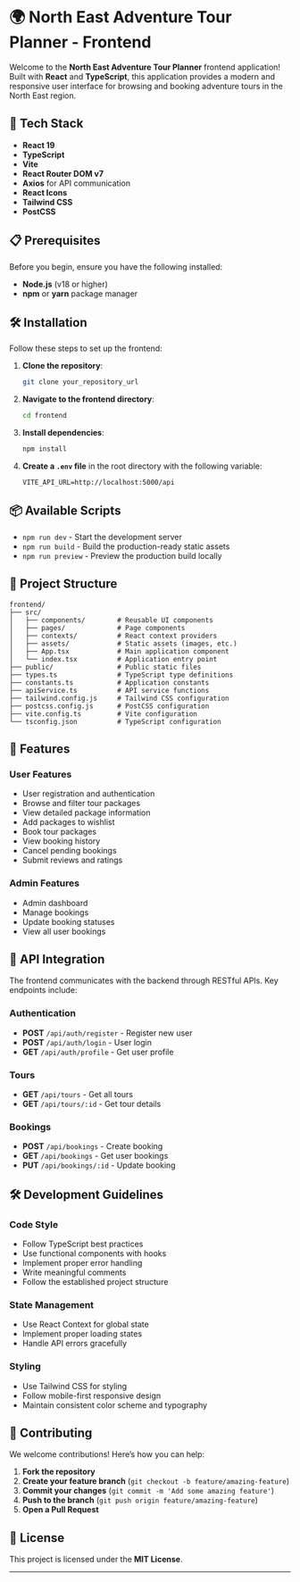 
# 🌍 North East Adventure Tour Planner - Frontend

Welcome to the **North East Adventure Tour Planner** frontend application! Built with **React** and **TypeScript**, this application provides a modern and responsive user interface for browsing and booking adventure tours in the North East region.

## 🚀 Tech Stack

- **React 19**
- **TypeScript**
- **Vite**
- **React Router DOM v7**
- **Axios** for API communication
- **React Icons**
- **Tailwind CSS**
- **PostCSS**

## 📋 Prerequisites

Before you begin, ensure you have the following installed:

- **Node.js** (v18 or higher)
- **npm** or **yarn** package manager

## 🛠️ Installation

Follow these steps to set up the frontend:

1. **Clone the repository**:
   ```bash
   git clone your_repository_url
   ```
2. **Navigate to the frontend directory**:
   ```bash
   cd frontend
   ```
3. **Install dependencies**:
   ```bash
   npm install
   ```
4. **Create a `.env` file** in the root directory with the following variable:
   ```
   VITE_API_URL=http://localhost:5000/api
   ```

## 📦 Available Scripts

- `npm run dev` - Start the development server
- `npm run build` - Build the production-ready static assets
- `npm run preview` - Preview the production build locally

## 📂 Project Structure

```
frontend/
├── src/
│   ├── components/        # Reusable UI components
│   ├── pages/             # Page components
│   ├── contexts/          # React context providers
│   ├── assets/            # Static assets (images, etc.)
│   ├── App.tsx            # Main application component
│   └── index.tsx          # Application entry point
├── public/                # Public static files
├── types.ts               # TypeScript type definitions
├── constants.ts           # Application constants
├── apiService.ts          # API service functions
├── tailwind.config.js     # Tailwind CSS configuration
├── postcss.config.js      # PostCSS configuration
├── vite.config.ts         # Vite configuration
└── tsconfig.json          # TypeScript configuration
```

## 🌟 Features

### User Features
- User registration and authentication
- Browse and filter tour packages
- View detailed package information
- Add packages to wishlist
- Book tour packages
- View booking history
- Cancel pending bookings
- Submit reviews and ratings

### Admin Features
- Admin dashboard
- Manage bookings
- Update booking statuses
- View all user bookings

## 🔗 API Integration

The frontend communicates with the backend through RESTful APIs. Key endpoints include:

### Authentication
- **POST** `/api/auth/register` - Register new user
- **POST** `/api/auth/login` - User login
- **GET** `/api/auth/profile` - Get user profile

### Tours
- **GET** `/api/tours` - Get all tours
- **GET** `/api/tours/:id` - Get tour details

### Bookings
- **POST** `/api/bookings` - Create booking
- **GET** `/api/bookings` - Get user bookings
- **PUT** `/api/bookings/:id` - Update booking

## 🛠️ Development Guidelines

### Code Style
- Follow TypeScript best practices
- Use functional components with hooks
- Implement proper error handling
- Write meaningful comments
- Follow the established project structure

### State Management
- Use React Context for global state
- Implement proper loading states
- Handle API errors gracefully

### Styling
- Use Tailwind CSS for styling
- Follow mobile-first responsive design
- Maintain consistent color scheme and typography

## 🤝 Contributing

We welcome contributions! Here’s how you can help:

1. **Fork the repository**
2. **Create your feature branch** (`git checkout -b feature/amazing-feature`)
3. **Commit your changes** (`git commit -m 'Add some amazing feature'`)
4. **Push to the branch** (`git push origin feature/amazing-feature`)
5. **Open a Pull Request**

## 📜 License

This project is licensed under the **MIT License**.

---
